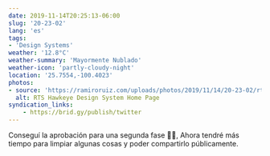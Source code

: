 ```yaml
---
date: 2019-11-14T20:25:13-06:00
slug: '20-23-02'
lang: 'es'
tags:
- 'Design Systems'
weather: '12.8°C'
weather-summary: 'Mayormente Nublado'
weather-icon: 'partly-cloudy-night'
location: '25.7554,-100.4023'
photos:
- source: 'https://ramiroruiz.com/uploads/photos/2019/11/14/20-23-02/rts-hawkeye-design-system-home-page.jpeg'
  alt: RTS Hawkeye Design System Home Page
syndication_links:
    - https://brid.gy/publish/twitter
---
```

Conseguí la aprobación para una segunda fase 🙌🏼, Ahora tendré más tiempo para limpiar algunas cosas y poder compartirlo públicamente.

